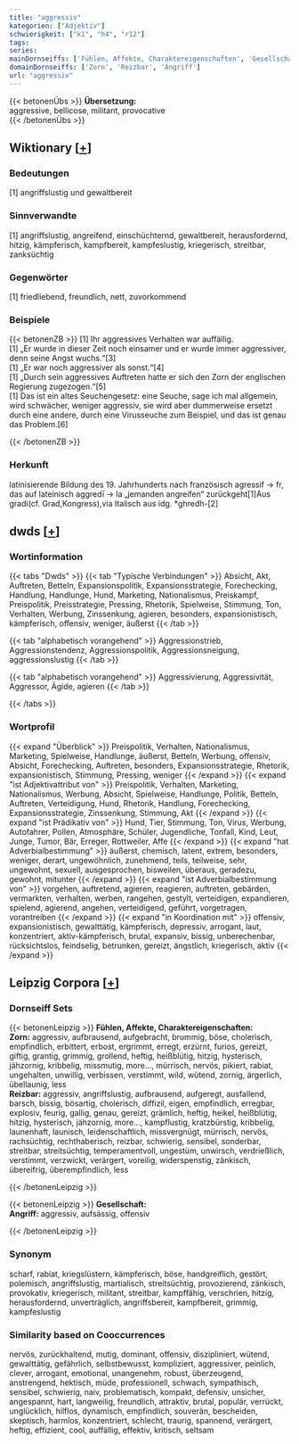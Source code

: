 ```yaml
---
title: "aggressiv"
kategorien: ["Adjektiv"]
schwierigkeit: ["k1", "h4", "r12"]
tags:
series:
mainDornseiffs: ['Fühlen, Affekte, Charaktereigenschaften', 'Gesellschaft']
domainDornseiffs: ['Zorn', 'Reizbar', 'Angriff']
url: "aggressiv"
---
```


{{< betonenÜbs >}}
**Übersetzung:**  
aggressive, bellicose, militant, provocative  
{{< /betonenÜbs >}}

## Wiktionary [[+](https://de.wiktionary.org/wiki/aggressiv)]

### Bedeutungen
[1] angriffslustig und gewaltbereit  

### Sinnverwandte
[1] angriffslustig, angreifend, einschüchternd, gewaltbereit, herausfordernd, hitzig, kämpferisch, kampfbereit, kampfeslustig, kriegerisch, streitbar, zanksüchtig  

### Gegenwörter
[1] friedliebend, freundlich, nett, zuvorkommend  

### Beispiele
{{< betonenZB >}}
[1] Ihr aggressives Verhalten war auffällig.  
[1] „Er wurde in dieser Zeit noch einsamer und er wurde immer aggressiver, denn seine Angst wuchs.“[3]  
[1] „Er war noch aggressiver als sonst.“[4]  
[1] „Durch sein aggressives Auftreten hatte er sich den Zorn der englischen Regierung zugezogen.“[5]  
[1] Das ist ein altes Seuchengesetz: eine Seuche, sage ich mal allgemein, wird schwächer, weniger aggressiv, sie wird aber dummerweise ersetzt durch eine andere, durch eine Virusseuche zum Beispiel, und das ist genau das Problem.[6]  

{{< /betonenZB >}}
### Herkunft
latinisierende Bildung des 19. Jahrhunderts nach französisch agressif → fr, das auf lateinisch aggredī → la „jemanden angreifen“ zurückgeht[1]Aus gradi(cf. Grad,Kongress),via Italisch aus idg. *ghredh-[2]  



## dwds [[+](https://www.dwds.de/wb/aggressiv)]

### Wortinformation
{{< tabs "Dwds" >}}
{{< tab "Typische Verbindungen" >}}
Absicht, Akt, Auftreten, Betteln, Expansionspolitik, Expansionsstrategie, Forechecking, Handlung, Handlunge, Hund, Marketing, Nationalismus, Preiskampf, Preispolitik, Preisstrategie, Pressing, Rhetorik, Spielweise, Stimmung, Ton, Verhalten, Werbung, Zinssenkung, agieren, besonders, expansionistisch, kämpferisch, offensiv, weniger, äußerst
{{< /tab >}}

{{< tab "alphabetisch vorangehend" >}}
Aggressionstrieb, Aggressionstendenz, Aggressionspolitik, Aggressionsneigung, aggressionslustig
{{< /tab >}}

{{< tab "alphabetisch vorangehend" >}}
Aggressivierung, Aggressivität, Aggressor, Ägide, agieren
{{< /tab >}}

{{< /tabs >}}

### Wortprofil
{{< expand "Überblick" >}} Preispolitik, Verhalten, Nationalismus, Marketing, Spielweise, Handlunge, äußerst, Betteln, Werbung, offensiv, Absicht, Forechecking, Auftreten, besonders, Expansionsstrategie, Rhetorik, expansionistisch, Stimmung, Pressing, weniger {{< /expand >}}
{{< expand "ist Adjektivattribut von" >}} Preispolitik, Verhalten, Marketing, Nationalismus, Werbung, Absicht, Spielweise, Handlunge, Politik, Betteln, Auftreten, Verteidigung, Hund, Rhetorik, Handlung, Forechecking, Expansionsstrategie, Zinssenkung, Stimmung, Akt {{< /expand >}}
{{< expand "ist Prädikativ von" >}} Hund, Tier, Stimmung, Ton, Virus, Werbung, Autofahrer, Pollen, Atmosphäre, Schüler, Jugendliche, Tonfall, Kind, Leut, Junge, Tumor, Bär, Erreger, Rottweiler, Affe {{< /expand >}}
{{< expand "hat Adverbialbestimmung" >}} äußerst, chemisch, latent, extrem, besonders, weniger, derart, ungewöhnlich, zunehmend, teils, teilweise, sehr, ungewohnt, sexuell, ausgesprochen, bisweilen, überaus, geradezu, gewohnt, mitunter {{< /expand >}}
{{< expand "ist Adverbialbestimmung von" >}} vorgehen, auftretend, agieren, reagieren, auftreten, gebärden, vermarkten, verhalten, werben, rangehen, gestylt, verteidigen, expandieren, spielend, agierend, angehen, verteidigend, geführt, vorgetragen, vorantreiben {{< /expand >}}
{{< expand "in Koordination mit" >}} offensiv, expansionistisch, gewalttätig, kämpferisch, depressiv, arrogant, laut, konzentriert, aktiv-kämpferisch, brutal, expansiv, bissig, unberechenbar, rücksichtslos, feindselig, betrunken, gereizt, ängstlich, kriegerisch, aktiv {{< /expand >}}

## Leipzig Corpora [[+](https://corpora.uni-leipzig.de/en/res?word=aggressiv&corpusId=deu_newscrawl-public_2018)]

### Dornseiff Sets
{{< betonenLeipzig >}}
**Fühlen, Affekte, Charaktereigenschaften:**  
**Zorn:** aggressiv, aufbrausend, aufgebracht, brummig, böse, cholerisch, empfindlich, erbittert, erbost, ergrimmt, erregt, erzürnt, furios, gereizt, giftig, grantig, grimmig, grollend, heftig, heißblütig, hitzig, hysterisch, jähzornig, kribbelig, missmutig, more..., mürrisch, nervös, pikiert, rabiat, ungehalten, unwillig, verbissen, verstimmt, wild, wütend, zornig, ärgerlich, übellaunig, less  
**Reizbar:** aggressiv, angriffslustig, aufbrausend, aufgeregt, ausfallend, barsch, bissig, bösartig, cholerisch, diffizil, eigen, empfindlich, erregbar, explosiv, feurig, gallig, genau, gereizt, grämlich, heftig, heikel, heißblütig, hitzig, hysterisch, jähzornig, more..., kampflustig, kratzbürstig, kribbelig, launenhaft, launisch, leidenschaftlich, missvergnügt, mürrisch, nervös, rachsüchtig, rechthaberisch, reizbar, schwierig, sensibel, sonderbar, streitbar, streitsüchtig, temperamentvoll, ungestüm, unwirsch, verdrießlich, verstimmt, verzwickt, verärgert, voreilig, widerspenstig, zänkisch, übereifrig, überempfindlich, less  

{{< /betonenLeipzig >}}


{{< betonenLeipzig >}}
**Gesellschaft:**  
**Angriff:** aggressiv, aufsässig, offensiv  

{{< /betonenLeipzig >}}

### Synonym
scharf, rabiat, kriegslüstern, kämpferisch, böse, handgreiflich, gestört, polemisch, angriffslustig, martialisch, streitsüchtig, provozierend, zänkisch, provokativ, kriegerisch, militant, streitbar, kampffähig, verschrien, hitzig, herausfordernd, unverträglich, angriffsbereit, kampfbereit, grimmig, kampfeslustig


### Similarity based on Cooccurrences
nervös, zurückhaltend, mutig, dominant, offensiv, diszipliniert, wütend, gewalttätig, gefährlich, selbstbewusst, kompliziert, aggressiver, peinlich, clever, arrogant, emotional, unangenehm, robust, überzeugend, anstrengend, hektisch, müde, professionell, schwach, sympathisch, sensibel, schwierig, naiv, problematisch, kompakt, defensiv, unsicher, angespannt, hart, langweilig, freundlich, attraktiv, brutal, populär, verrückt, unglücklich, hilflos, dynamisch, empfindlich, souverän, bescheiden, skeptisch, harmlos, konzentriert, schlecht, traurig, spannend, verärgert, heftig, effizient, cool, auffällig, effektiv, kritisch, seltsam

